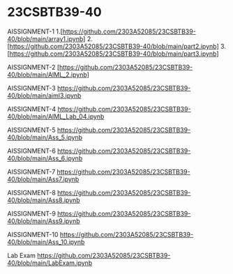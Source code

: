 # 23CSBTB39-40
AISSIGNMENT-1
1.[https://github.com/2303A52085/23CSBTB39-40/blob/main/array1.ipynb]
2.[https://github.com/2303A52085/23CSBTB39-40/blob/main/part2.ipynb]
3.[https://github.com/2303A52085/23CSBTB39-40/blob/main/part3.ipynb]

AISSIGNMENT-2
[https://github.com/2303A52085/23CSBTB39-40/blob/main/AIML_2.ipynb]

AISSIGNMENT-3
https://github.com/2303A52085/23CSBTB39-40/blob/main/aiml3.ipynb

AISSIGNMENT-4
https://github.com/2303A52085/23CSBTB39-40/blob/main/AIML_Lab_04.ipynb

AISSIGNMENT-5
https://github.com/2303A52085/23CSBTB39-40/blob/main/Ass_5.ipynb

AISSIGNMENT-6
https://github.com/2303A52085/23CSBTB39-40/blob/main/Ass_6.ipynb

AISSIGNMENT-7
https://github.com/2303A52085/23CSBTB39-40/blob/main/Ass7.ipynb

AISSIGNMENT-8
https://github.com/2303A52085/23CSBTB39-40/blob/main/Ass8.ipynb

AISSIGNMENT-9
https://github.com/2303A52085/23CSBTB39-40/blob/main/Ass9.ipynb

AISSIGNMENT-10
https://github.com/2303A52085/23CSBTB39-40/blob/main/Ass_10.ipynb

Lab Exam
https://github.com/2303A52085/23CSBTB39-40/blob/main/LabExam.ipynb
